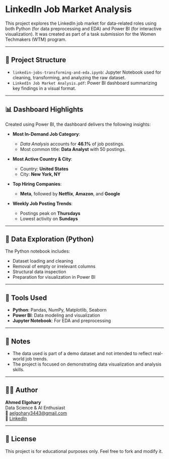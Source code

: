 # LinkedIn Job Market Analysis

This project explores the LinkedIn job market for data-related roles using both Python (for data preprocessing and EDA) and Power BI (for interactive visualization). It was created as part of a task submission for the Women Techmakers (WTM) program.

---

## 📁 Project Structure

- `linkedin-jobs-transforming-and-eda.ipynb`: Jupyter Notebook used for cleaning, transforming, and analyzing the raw dataset.
- `LinkedIn Job Market Analysis.pdf`: Power BI dashboard summarizing key findings in a visual format.

---

## 📊 Dashboard Highlights

Created using Power BI, the dashboard delivers the following insights:

- **Most In-Demand Job Category**:  
  - *Data Analysis* accounts for **46.1%** of job postings.
  - Most common title: **Data Analyst** with 50 postings.

- **Most Active Country & City**:  
  - Country: **United States**  
  - City: **New York, NY**

- **Top Hiring Companies**:  
  - **Meta**, followed by **Netflix**, **Amazon**, and **Google**

- **Weekly Job Posting Trends**:  
  - Postings peak on **Thursdays**  
  - Lowest activity on **Sundays**

---

## 🧪 Data Exploration (Python)

The Python notebook includes:

- Dataset loading and cleaning
- Removal of empty or irrelevant columns
- Structural data inspection
- Preparation for visualization in Power BI

---

## 📌 Tools Used

- **Python**: Pandas, NumPy, Matplotlib, Seaborn
- **Power BI**: Data modeling and visualization
- **Jupyter Notebook**: For EDA and preprocessing

---

## 📎 Notes

- The data used is part of a demo dataset and not intended to reflect real-world job trends.
- The project is focused on demonstrating data visualization and analysis skills.

---

## 🙋‍♂️ Author

**Ahmed Elgohary**  
Data Science & AI Enthusiast  
📧 aelgohary3443@gmail.com  
🔗 [LinkedIn](https://www.linkedin.com/in/ahmedelgohary0/)

---

## 📝 License

This project is for educational purposes only. Feel free to fork and modify it.
